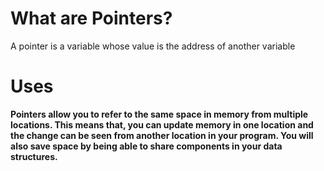 # What are Pointers?

A pointer is a variable whose value is the address of another variable

# Uses

**Pointers allow you to refer to the same space in memory from multiple locations. This means that, you can update memory in one location and the change can be seen from another location in your program. You will also save space by being able to share components in your data structures.**

